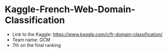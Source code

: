 # Kaggle-French-Web-Domain-Classification

* Link to the Kaggle: https://www.kaggle.com/c/fr-domain-classification/
* Team name: GCM
* 7th on the final ranking
